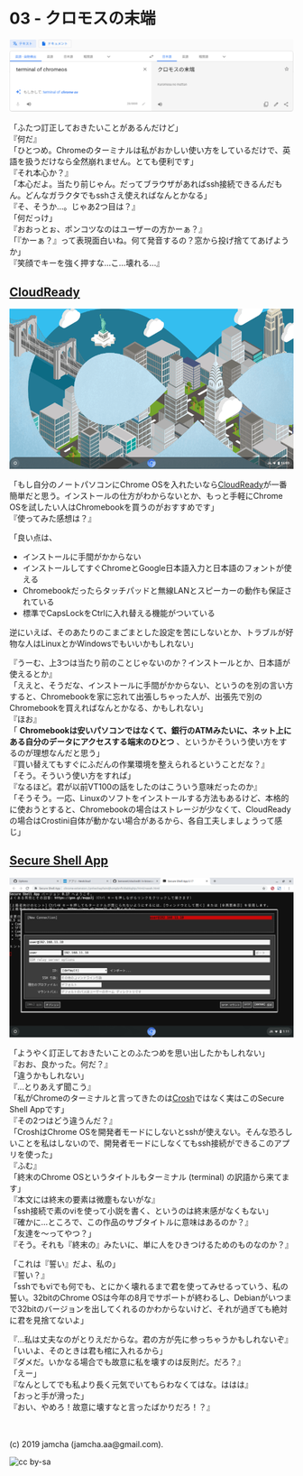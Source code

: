 

# 03 - クロモスの末端

![google-translate](./img/google-translation.png)

「ふたつ訂正しておきたいことがあるんだけど」  
『何だ』  
「ひとつめ。Chromeのターミナルは私がおかしい使い方をしているだけで、英語を扱うだけなら全然崩れません。とても便利です」  
『それ本心か？』  
「本心だよ。当たり前じゃん。だってブラウザがあればssh接続できるんだもん。どんなガラクタでもsshさえ使えればなんとかなる」  
『そ、そうか…。じゃあ2つ目は？』  
「何だっけ」  
『おおっとぉ、ポンコツなのはユーザーの方かーぁ？』  
「『かーぁ？』って表現面白いね。何て発音するの？窓から投げ捨ててあげようか」  
『笑顔でキーを強く押すな…こ…壊れる…』  

## [CloudReady](http://www.neverware.com/freedownload)

![cloudready-screen](./img/chromeos-screen.png)

「もし自分のノートパソコンにChrome OSを入れたいなら[CloudReady](http://www.neverware.com/freedownload)が一番簡単だと思う。インストールの仕方がわからないとか、もっと手軽にChrome OSを試したい人はChromebookを買うのがおすすめです」  
『使ってみた感想は？』

「良い点は、

- インストールに手間がかからない
- インストールしてすぐChromeとGoogle日本語入力と日本語のフォントが使える
- Chromebookだったらタッチパッドと無線LANとスピーカーの動作も保証されている
- 標準でCapsLockをCtrlに入れ替える機能がついている

逆にいえば、そのあたりのこまごまとした設定を苦にしないとか、トラブルが好物な人はLinuxとかWindowsでもいいかもしれない」

『うーむ、上3つは当たり前のことじゃないのか？インストールとか、日本語が使えるとか』  
「ええと、そうだな、インストールに手間がかからない、というのを別の言い方すると、Chromebookを家に忘れて出張しちゃった人が、出張先で別のChromebookを買えればなんとかなる、かもしれない」  
『ほお』  
「 **Chromebookは安いパソコンではなくて、銀行のATMみたいに、ネット上にある自分のデータにアクセスする端末のひとつ** 、というかそういう使い方をするのが理想なんだと思う」  
『買い替えてもすぐにふだんの作業環境を整えられるということだな？』   
「そう。そういう使い方をすれば」  
『なるほど。君が以前VT100の話をしたのはこういう意味だったのか』   
「そうそう。一応、Linuxのソフトをインストールする方法もあるけど、本格的に使おうとすると、Chromebookの場合はストレージが少なくて、CloudReadyの場合はCrostini自体が動かない場合があるから、各自工夫しましょうって感じ」

## [Secure Shell App](https://chrome.google.com/webstore/detail/secure-shell-app/pnhechapfaindjhompbnflcldabbghjo?hl=ja)

![secure shell app](./img/ssh.png)

「ようやく訂正しておきたいことのふたつめを思い出したかもしれない」  
『おお、良かった。何だ？』  
「違うかもしれない」  
『…とりあえず聞こう』  
「私がChromeのターミナルと言ってきたのは[Crosh](https://chromium.googlesource.com/chromiumos/platform2/+/master/crosh/README.md)ではなく実はこのSecure Shell Appです」  
『その2つはどう違うんだ？』  
「CroshはChrome OSを開発者モードにしないとsshが使えない。そんな恐ろしいことを私はしないので、開発者モードにしなくてもssh接続ができるこのアプリを使った」  
『ふむ』  
「終末のChrome OSというタイトルもターミナル (terminal) の訳語から来てます」  
『本文には終末の要素は微塵もないがな』  
「ssh接続で素のviを使って小説を書く、というのは終末感がなくもない」  
『確かに…ところで、この作品のサブタイトルに意味はあるのか？』  
「友達を〜ってやつ？」  
『そう。それも『終末の』みたいに、単に人をひきつけるためのものなのか？』

「これは『誓い』だよ、私の」  
『誓い？』  
「sshでもviでも何でも、とにかく壊れるまで君を使ってみせるっていう、私の誓い。32bitのChrome OSは今年の8月でサポートが終わるし、Debianがいつまで32bitのバージョンを出してくれるのかわからないけど、それが過ぎても絶対に君を見捨てないよ」

『…私は丈夫なのがとりえだからな。君の方が先に参っちゃうかもしれないぞ』  
「いいよ、そのときは君も棺に入れるから」  
『ダメだ。いかなる場合でも故意に私を壊すのは反則だ。だろ？』  
「えー」  
『なんとしてでも私より長く元気でいてもらわなくてはな。ははは』  
「おっと手が滑った」  
『おい、やめろ！故意に壊すなと言ったばかりだろ！？』

<br>
<br>
(c) 2019 jamcha (jamcha.aa@gmail.com).

![cc by-sa](https://i.creativecommons.org/l/by-sa/4.0/88x31.png)


